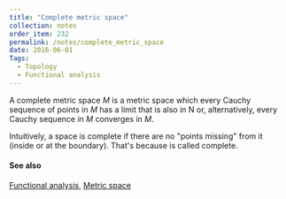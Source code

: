 ```yaml
---
title: "Complete metric space"
collection: notes
order_item: 232
permalink: /notes/complete_metric_space
date: 2016-06-01
Tags:
  - Topology
  - Functional analysis
---
```


A complete metric space $M$ is a metric space which every Cauchy sequence of points in $M$ has a limit that is also in N or, alternatively, every Cauchy sequence in $M$ converges in $M$.

Intuitively, a space is complete if there are no "points missing" from it (inside or at the boundary). That's because is called complete.


#### See also
[Functional analysis](/notes/functional_analysis), [Metric space](/notes/metric_space)









